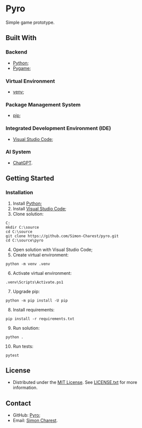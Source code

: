 # Pyro
Simple game prototype.

## Built With

### Backend
- [Python](https://www.python.org);
- [Pygame](https://www.pygame.org);

### Virtual Environment
- [venv](https://docs.python.org/library/venv);

### Package Management System
- [pip](https://pip.pypa.io);

### Integrated Development Environment (IDE)
- [Visual Studio Code](https://code.visualstudio.com);

### AI System
- [ChatGPT](https://chat.openai.com/).

## Getting Started

### Installation
1. Install [Python](https://www.python.org/downloads/);
2. Install [Visual Studio Code](https://code.visualstudio.com/download);
3. Clone solution:
```
C:
mkdir C:\source
cd C:\source
git clone https://github.com/Simon-Charest/pyro.git
cd C:\source\pyro
```
4. Open solution with Visual Studio Code;
5. Create virtual environment:
```
python -m venv .venv
```
6. Activate virtual environment:
```
.venv\Scripts\Activate.ps1
```
7. Upgrade pip:
```
python -m pip install -U pip
```
8. Install requirements:
```
pip install -r requirements.txt
```
9. Run solution:
```
python .
```
10. Run tests:
```
pytest
```

## License
- Distributed under the [MIT License](https://opensource.org/license/mit/). See [LICENSE.txt](./LICENSE.txt) for more information.

## Contact
- GitHub: [Pyro](https://github.com/Simon-Charest/pyro);
- Email: [Simon Charest](mailto:simoncharest@gmail.com).
